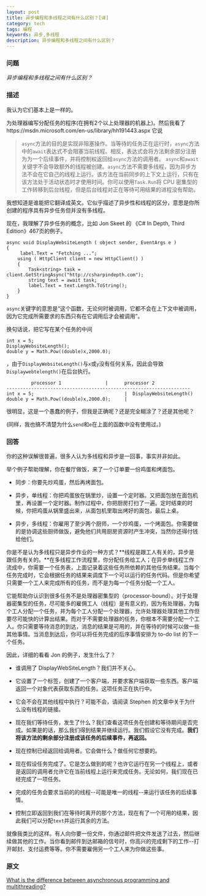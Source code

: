 ```yaml
---
layout: post
title: 异步编程和多线程之间有什么区别？[译]
category: tech
tags: 编程
keywords: 异步,多线程
description: 异步编程和多线程之间有什么区别？
---
```


### 问题

*异步编程和多线程之间有什么区别？*

### 描述

我认为它们基本上是一样的。

为处理器编写分配任务的程序(在拥有2个以上处理器的机器上)。然后我看了https://msdn.microsoft.com/en-us/library/hh191443.aspx 它说

> `async`方法的目的是实现非阻塞操作。当等待的任务正在运行时，`async`方法中的`await`表达式不会阻塞当前线程。相反，表达式会将方法剩余部分注册为为一个后续事件，并将控制权返回给`async`方法的调用者。
> `async`和`await`关键字不会导致额外的线程被创建。`async`方法不需要多线程，因为异步方法不会在它自己的线程上运行。该方法在当前同步的上下文上运行，只有在该方法处于活动状态时才使用时间。你可以使用`Task.Run`将 CPU 密集型的工作转移到后台线程，但是后台线程对正在等待可用结果的进程没有帮助。

我想知道是谁能把它翻译成英文。它似乎描述了异步性和线程的区分，意思是你所创建的程序具有异步任务但并没有多线程。

现在，我理解了异步任务的概念，比如 Jon Skeet 的 《C# In Depth, Third Edition》467页的例子。

```
async void DisplayWebsiteLength ( object sender, EventArgs e )
{
     label.Text = "Fetching ...";
    using ( HttpClient client = new HttpClient() )
    {
        Task<string> task = client.GetStringAsync("http://csharpindepth.com");
        string text = await task;
        label.Text = text.Length.ToString();
    }
}
```

`async`关键字的意思是“这个函数，无论何时被调用，它都不会在上下文中被调用，因为它完成所需要求的东西只有在它调用后才会被调用”。

换句话说，把它写在某个任务的中间


```
int x = 5; 
DisplayWebsiteLength();
double y = Math.Pow((double)x,2000.0);
```

，由于`DisplayWebsiteLength()`与`x`或`y`没有任何关系，因此会导致`Displaywebtelength()`在后台执行。


```
         processor 1                |      processor 2
-------------------------------------------------------------------
int x = 5;                                 |  DisplayWebsiteLength()
double y = Math.Pow((double)x,2000.0);     |
```

很明显，这是一个愚蠢的例子，但我是正确呢？还是完全糊涂了？还是其他呢？

(同样，我也搞不清楚为什么`send`和`e`在上面的函数中没有使用过。)

### 回答

你的这种误解很普遍，很多人认为多线程和异步是一回事，事实并非如此。

举个例子帮助理解，你在餐厅做饭，来了一个订单要一份鸡蛋和烤面包。

- 同步：你要先炒鸡蛋，然后再烤面包。

- 异步，单线程：你把鸡蛋放在锅里炒，设置一个定时器。又把面包放在面包机里，再设置一个定时器。制作过程中，你把厨房打扫了一遍。定时结束的时候，你把鸡蛋从锅里盛出来，从面包机里取出烤好的面包，最后上桌。

- 异步，多线程：你雇用了至少两个厨师，一个炒鸡蛋，一个烤面包。你需要做的是协调这些厨师做饭，避免他们共用厨房资源时产生冲突，当然你还得付钱给他们。

你是不是认为多线程只是异步作业的一种方式？**线程是跟工人有关的，异步是跟任务有关的。**在多线程工作流程里，你分配任务给工人；在异步单线程工作流成中，你需要一个任务表，上面记录着这些任务所依赖的其他任务结果。当每个任务完成时，它会根据任务的结果来调度下一个可以运行的任务代码。但是你希望只需要一个工人来完成所有的任务，而不是为每一个任务分配一个工人。

它能帮助你认识到很多任务不是处理器密集型的（processor-bound）。对于处理器密集型的任务，尽可能多的雇佣工人（线程）是有意义的，因为有处理器，为每个工人分配一个任务，并为每个工人分配一个处理器，允许处理器处理其他工作但要尽可能快的计算出结果。而对于不需要处理器的任务，你根本不需要分配一个工人。你只需要等待消息的到达，消息的结果是可用的，并在等待的时候可以做一些其他事情。当消息到达后，你可以将任务完成的后序事情安排为 to-do list 的下一个任务。


因此，详细的看看 Jon 的例子，发生什么了？

- 谁调用了 DisplayWebSiteLength？我们并不关心。

- 它设置了一个标签，创建了一个客户端，并要求客户端获取一些东西。客户端返回一个对象代表获取东西的任务。这项任务正在执行中。

- 它会不会在其他线程中执行？可能不会，请阅读 Stephen 的文章中关于为什么没有线程的链接。

- 现在我们等待任务，发生了什么？我们查看这项任务在创建和等待期间是否完成。如果是的话，那么我们得到结果并继续运行。我们假设它没有完成。**我们将该方法的剩余部分注册成该任务的后续事件，再返回。**

- 现在控制已经返回给调用者。它会做什么？做任何它想要的。

- 现在假设任务完成了。它是怎么做到的呢？也许它运行在另一个线程上，或者是返回的调用者允许它在当前线程上运行来完成任务。无论如何，我们现在已经完成了一项任务。

- 完成的任务会要求当前的的线程--可能是唯一的线程--来运行该任务的后续事情。

- 控制立即返回到我们在等待时离开的那个方法，现在有了一个可用的结果，因此我们可以分配`text`并运行其余的方法。

就像我类比的这样。有人向你要一份文件，你通过邮件把文件发送了过去，然后继续做其他的工作。当你看到邮件到达邮箱的信号时，你高兴的完成剩下的工作--打开邮封、支付运费等等。你不需要雇佣另一个工人来为你做这些事。

### 原文
[What is the difference between asynchronous programming and multithreading?](https://stackoverflow.com/questions/34680985/what-is-the-difference-between-asynchronous-programming-and-multithreading?answertab=active#tab-top)










